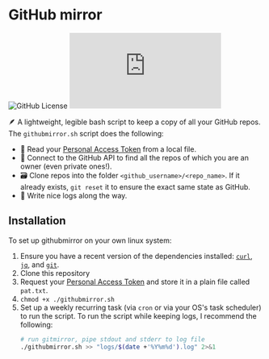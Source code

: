 # GitHub mirror

![GitHub License](https://img.shields.io/github/license/vankesteren/githubmirror) ![GitHub file size in bytes](https://img.shields.io/github/size/vankesteren/githubmirror/githubmirror.sh)

🪶 A lightweight, legible bash script to keep a copy of all your GitHub repos. The `githubmirror.sh` script does the following:

- 🔏 Read your [Personal Access Token](https://github.com/settings/tokens?type=beta) from a local file.
- 🔗 Connect to the GitHub API to find all the repos of which you are an owner (even private ones!).
- 🗃️ Clone repos into the folder `<github_username>/<repo_name>`. If it already exists, `git reset` it to ensure the exact same state as GitHub.
- 📜 Write nice logs along the way.

## Installation

To set up githubmirror on your own linux system:

1. Ensure you have a recent version of the dependencies installed: [`curl`](https://curl.se), [`jq`](https://jqlang.github.io/jq/), and [`git`](https://git-scm.com/).
2. Clone this repository
3. Request your [Personal Access Token](https://github.com/settings/tokens?type=beta) and store it in a plain file called `pat.txt`.
3. `chmod +x ./githubmirror.sh`
4. Set up a weekly recurring task (via `cron` or via your OS's task scheduler) to run the script. To run the script while keeping logs, I recommend the following:
   ```bash
   # run gitmirror, pipe stdout and stderr to log file
   ./githubmirror.sh >> "logs/$(date +'%Y%m%d').log" 2>&1
   ```
